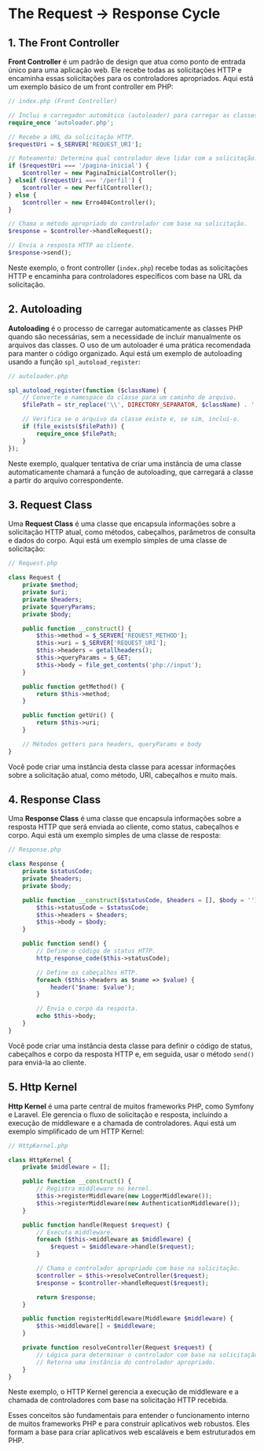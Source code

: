 # The Request -> Response Cycle

## 1. The Front Controller

**Front Controller** é um padrão de design que atua como ponto de entrada único para uma aplicação web. Ele recebe todas as solicitações HTTP e encaminha essas solicitações para os controladores apropriados. Aqui está um exemplo básico de um front controller em PHP:

```php
// index.php (Front Controller)

// Inclui o carregador automático (autoloader) para carregar as classes automaticamente.
require_once 'autoloader.php';

// Recebe a URL da solicitação HTTP.
$requestUri = $_SERVER['REQUEST_URI'];

// Roteamento: Determina qual controlador deve lidar com a solicitação.
if ($requestUri === '/pagina-inicial') {
    $controller = new PaginaInicialController();
} elseif ($requestUri === '/perfil') {
    $controller = new PerfilController();
} else {
    $controller = new Erro404Controller();
}

// Chama o método apropriado do controlador com base na solicitação.
$response = $controller->handleRequest();

// Envia a resposta HTTP ao cliente.
$response->send();
```

Neste exemplo, o front controller (`index.php`) recebe todas as solicitações HTTP e encaminha para controladores específicos com base na URL da solicitação.

## 2. Autoloading

**Autoloading** é o processo de carregar automaticamente as classes PHP quando são necessárias, sem a necessidade de incluir manualmente os arquivos das classes. O uso de um autoloader é uma prática recomendada para manter o código organizado. Aqui está um exemplo de autoloading usando a função `spl_autoload_register`:

```php
// autoloader.php

spl_autoload_register(function ($className) {
    // Converte o namespace da classe para um caminho de arquivo.
    $filePath = str_replace('\\', DIRECTORY_SEPARATOR, $className) . '.php';

    // Verifica se o arquivo da classe existe e, se sim, inclui-o.
    if (file_exists($filePath)) {
        require_once $filePath;
    }
});
```

Neste exemplo, qualquer tentativa de criar uma instância de uma classe automaticamente chamará a função de autoloading, que carregará a classe a partir do arquivo correspondente.

## 3. Request Class

Uma **Request Class** é uma classe que encapsula informações sobre a solicitação HTTP atual, como métodos, cabeçalhos, parâmetros de consulta e dados do corpo. Aqui está um exemplo simples de uma classe de solicitação:

```php
// Request.php

class Request {
    private $method;
    private $uri;
    private $headers;
    private $queryParams;
    private $body;

    public function __construct() {
        $this->method = $_SERVER['REQUEST_METHOD'];
        $this->uri = $_SERVER['REQUEST_URI'];
        $this->headers = getallheaders();
        $this->queryParams = $_GET;
        $this->body = file_get_contents('php://input');
    }

    public function getMethod() {
        return $this->method;
    }

    public function getUri() {
        return $this->uri;
    }

    // Métodos getters para headers, queryParams e body
}
```

Você pode criar uma instância desta classe para acessar informações sobre a solicitação atual, como método, URI, cabeçalhos e muito mais.

## 4. Response Class

Uma **Response Class** é uma classe que encapsula informações sobre a resposta HTTP que será enviada ao cliente, como status, cabeçalhos e corpo. Aqui está um exemplo simples de uma classe de resposta:

```php
// Response.php

class Response {
    private $statusCode;
    private $headers;
    private $body;

    public function __construct($statusCode, $headers = [], $body = '') {
        $this->statusCode = $statusCode;
        $this->headers = $headers;
        $this->body = $body;
    }

    public function send() {
        // Define o código de status HTTP.
        http_response_code($this->statusCode);

        // Define os cabeçalhos HTTP.
        foreach ($this->headers as $name => $value) {
            header("$name: $value");
        }

        // Envia o corpo da resposta.
        echo $this->body;
    }
}
```

Você pode criar uma instância desta classe para definir o código de status, cabeçalhos e corpo da resposta HTTP e, em seguida, usar o método `send()` para enviá-la ao cliente.

## 5. Http Kernel

**Http Kernel** é uma parte central de muitos frameworks PHP, como Symfony e Laravel. Ele gerencia o fluxo de solicitação e resposta, incluindo a execução de middleware e a chamada de controladores. Aqui está um exemplo simplificado de um HTTP Kernel:

```php
// HttpKernel.php

class HttpKernel {
    private $middleware = [];

    public function __construct() {
        // Registra middleware no kernel.
        $this->registerMiddleware(new LoggerMiddleware());
        $this->registerMiddleware(new AuthenticationMiddleware());
    }

    public function handle(Request $request) {
        // Executa middleware.
        foreach ($this->middleware as $middleware) {
            $request = $middleware->handle($request);
        }

        // Chama o controlador apropriado com base na solicitação.
        $controller = $this->resolveController($request);
        $response = $controller->handleRequest($request);

        return $response;
    }

    public function registerMiddleware(Middleware $middleware) {
        $this->middleware[] = $middleware;
    }

    private function resolveController(Request $request) {
        // Lógica para determinar o controlador com base na solicitação.
        // Retorna uma instância do controlador apropriado.
    }
}
```

Neste exemplo, o HTTP Kernel gerencia a execução de middleware e a chamada de controladores com base na solicitação HTTP recebida.

Esses conceitos são fundamentais para entender o funcionamento interno de muitos frameworks PHP e para construir aplicativos web robustos. Eles formam a base para criar aplicativos web escaláveis e bem estruturados em PHP.